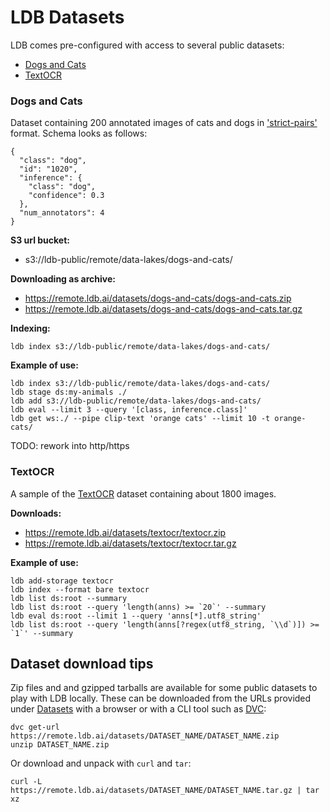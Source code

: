 # LDB Datasets

LDB comes pre-configured with access to several public datasets:

* [Dogs and Cats](#dogs-and-cats)
* [TextOCR](#textocr)

### Dogs and Cats

Dataset containing 200 annotated images of cats and dogs in ['strict-pairs'](Command-summary.md#index) format.
Schema looks as follows:

```
{
  "class": "dog",
  "id": "1020",
  "inference": {
    "class": "dog",
    "confidence": 0.3
  },
  "num_annotators": 4
}
```
**S3 url bucket:**
* s3://ldb-public/remote/data-lakes/dogs-and-cats/

**Downloading as archive:**
* https://remote.ldb.ai/datasets/dogs-and-cats/dogs-and-cats.zip
* https://remote.ldb.ai/datasets/dogs-and-cats/dogs-and-cats.tar.gz

**Indexing:**
```
ldb index s3://ldb-public/remote/data-lakes/dogs-and-cats/
```

**Example of use:**
```
ldb index s3://ldb-public/remote/data-lakes/dogs-and-cats/
ldb stage ds:my-animals ./
ldb add s3://ldb-public/remote/data-lakes/dogs-and-cats/
ldb eval --limit 3 --query '[class, inference.class]'
ldb get ws:./ --pipe clip-text 'orange cats' --limit 10 -t orange-cats/
```

TODO: rework into http/https

### TextOCR

A sample of the [TextOCR](https://textvqa.org/textocr/) dataset containing about 1800 images.

**Downloads:**
* https://remote.ldb.ai/datasets/textocr/textocr.zip
* https://remote.ldb.ai/datasets/textocr/textocr.tar.gz

**Example of use:**
```
ldb add-storage textocr
ldb index --format bare textocr
ldb list ds:root --summary
ldb list ds:root --query 'length(anns) >= `20`' --summary
ldb eval ds:root --limit 1 --query 'anns[*].utf8_string'
ldb list ds:root --query 'length(anns[?regex(utf8_string, `\\d`)]) >= `1`' --summary
```

## Dataset download tips

Zip files and and gzipped tarballs are available for some public datasets to play with LDB locally. These can be downloaded from the URLs provided under [Datasets](#datasets) with a browser or with a CLI tool such as [DVC](https://dvc.org/doc/install):
```
dvc get-url https://remote.ldb.ai/datasets/DATASET_NAME/DATASET_NAME.zip
unzip DATASET_NAME.zip
```

Or download and unpack with `curl` and `tar`:
```
curl -L https://remote.ldb.ai/datasets/DATASET_NAME/DATASET_NAME.tar.gz | tar xz
```
